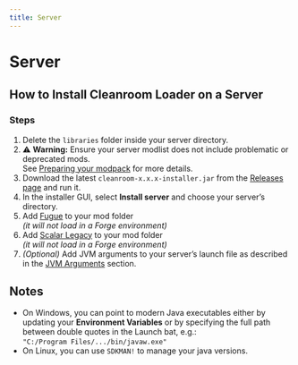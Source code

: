 ```yaml
---
title: Server
---
```


# Server

## How to Install Cleanroom Loader on a Server

### Steps

1. Delete the `libraries` folder inside your server directory.<br>
2. :warning: **Warning:** Ensure your server modlist does not include problematic or deprecated mods.<br>
   See [Preparing your modpack](/wiki/end-user-guide/preparing-your-modpack) for more details.<br>
3. Download the latest `cleanroom-x.x.x-installer.jar` from the [Releases page](https://github.com/CleanroomMC/Cleanroom/releases) and run it.<br>
4. In the installer GUI, select **Install server** and choose your server’s directory.<br>
5. Add [Fugue](https://www.curseforge.com/minecraft/mc-mods/fugue) to your mod folder<br>
   *(it will not load in a Forge environment)*<br>
6. Add [Scalar Legacy](https://www.curseforge.com/minecraft/mc-mods/scalar-legacy) to your mod folder<br>
   *(it will not load in a Forge environment)*<br>
7. *(Optional)* Add JVM arguments to your server’s launch file as described in the [JVM Arguments](/wiki/end-user-guide/args) section.<br>

## Notes

- On Windows, you can point to modern Java executables either by updating your **Environment Variables** or by specifying the full path between double quotes in the Launch bat, e.g.:  
  `"C:/Program Files/.../bin/javaw.exe"`<br>
- On Linux, you can use `SDKMAN!` to manage your java versions.<br>
